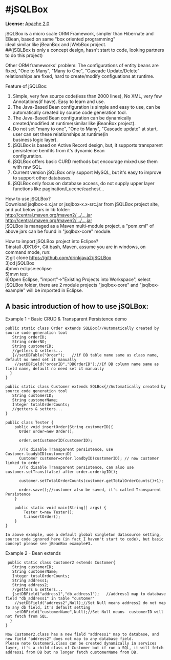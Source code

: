 #jSQLBox
====

**License:** [Apache 2.0](http://www.apache.org/licenses/LICENSE-2.0)

jSQLBox is a micro scale ORM Framework, simpler than Hibernate and EBean, based on same "box oriented programming"  
ideal similar like jBeanBox and jWebBox project.  
##(jSQLBox is only a concept design,  hasn't start to code, looking partners to do this project)  

Other ORM frameworks' problem:
The configurations of entity beans are fixed, "One to Many", "Many to One", "Cascade Update/Delete" relationships
are fixed, hard to create/modify configuations at runtime.  

Feature of jSQLBox:  
1) Simple, very few source code(less than 2000 lines), No XML, very few Annotations(if have). Easy to learn and use.  
2) The Java-Based Bean configuration is simple and easy to use, can be automatically created by source code generation tool.  
3) The Java-Based Bean configuration can be dynamically created/modified at runtime(similar like jBeanBox project).  
4) Do not set "many to one", "One to Many", "Cascade update" at start, user can set these relationships at runtime(in  
business logic layer).  
4) jSQLBox is based on Active Record design, but, it supports transparent persistence benifits from it's dynamic Bean  
configuration.  
5) jSQLBox offers basic CURD methods but encourage mixed use them with raw SQL.  
6) Current version jSQLBox only support MySQL, but it's easy to improve to support other databases.  
7) jSQLBox only focus on database access, do not supply upper layer functions like pagination/Lucene/caches/...  

How to use jSQLBox?  
Download jsqlbox-x.x.jar or jsqlbox-x.x-src.jar from jSQLBox project site, and put below jars in lib folder:  
http://central.maven.org/maven2/.../....jar  
http://central.maven.org/maven2/.../....jar  
jSQLBox is managed as a Maven multi-module project, a "pom.xml" of above jars can be found in "jsqlbox-core" module.  

How to import jSQLBox project into Eclipse?  
1)install JDK1.6+, Git bash, Maven, assume you are in windows, on command mode, run:  
2)git clone https://github.com/drinkjava2/jSQLBox  
3)cd jSQLBox  
4)mvn eclipse:eclipse  
5)mvn test  
6)Open Eclipse, "import"->"Existing Projects into Workspace", select jSQLBox folder, there are 2 module projects "jsqlbox-core" and "jsqlbox-example" will be imported in Eclipse. 

A basic introduction of how to use jSQLBox:
---
Example 1 - Basic CRUD & Transparent Persistence demo
```
public static class Order extends SQLBox{//Automatically created by source code generation tool
   String orderID;  
   String orderNO;  
   String customerID;  
   //getters & setters...
   {//setDBTable("Order");   //if DB table name same as class name, default no need set it manually 
    //setDBField("orderID","DBOrderID");//If DB column name same as field name, default no need set it manually 
  }
}

public static class Customer extends SQLBox{//Automatically created by source code generation tool
   String customerID; 
   String customerName;  
   Integer totalOrderCounts;
   //getters & setters...
} 

public class Tester {
    public void insertOrder(String customerID){
      Order order=new Order();
      
      order.setCustomerID(customerID);
      
      //To disable Transparent persistence, use Customer.loadybID(customeriD)
      Customer customer=order.loadbyID(customerID); // now customer linked to order 
      //To disable Transparent persistence, can also use customer.setTrans(false) after order.orderbyID();
            
      customer.setTotalOrderCounts(customer.getTotalOrderCounts()+1);
      
      order.save();//customer also be saved, it's called Transparent Persistence
    }
    
    public static void main(String[] args) {
        Tester t=new Tester();
        t.insertOrder();
    }
} 

In above example, use a default global singleton datasource setting, source code ignored here (in fact I haven't start to code), but basic concept please see jBeanBox example#3.
```
 
Example 2 - Bean extends
```
 public static class Customer2 extends Customer{ 
   String customerID; 
   String customerName;  
   Integer totalOrderCounts;
   String address1;
   String address2;
   //getters & setters...
   {setDBField("address1","db_address1");   //address1 map to database field "db_address1" in table "customer"
    //setDBField("address2",Null);//Set Null means address2 do not map to any db field, it's default setting
    setDBField("customerName",Null);//Set Null means  customerID will not fetch from SQL.
  }
} 

Now Customer2.class has a new field "address1" map to database, and new field "address2" does not map to any database field.
Please note Customer2.class can be created dynamically in services layer, it's a child class of Customer but if run a SQL, it will fetch address1 from DB but no longer fetch customerName from DB.
```

